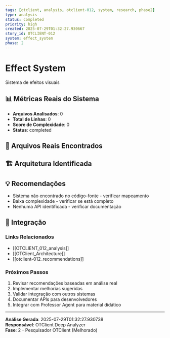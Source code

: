 ```yaml
---
tags: [otclient, analysis, otclient-012, system, research, phase2]
type: analysis
status: completed
priority: high
created: 2025-07-29T01:32:27.930667
story_id: OTCLIENT-012
system: effect_system
phase: 2
---
```


# Effect System

Sistema de efeitos visuais

## 📊 Métricas Reais do Sistema

- **Arquivos Analisados**: 0
- **Total de Linhas**: 0
- **Score de Complexidade**: 0
- **Status**: completed

## 📁 Arquivos Reais Encontrados


## 🏗️ Arquitetura Identificada

## 💡 Recomendações
- Sistema não encontrado no código-fonte - verificar mapeamento
- Baixa complexidade - verificar se está completo
- Nenhuma API identificada - verificar documentação


## 🔗 Integração

### Links Relacionados
- [[OTCLIENT_012_analysis]]
- [[OTClient_Architecture]]
- [[otclient-012_recommendations]]

### Próximos Passos
1. Revisar recomendações baseadas em análise real
2. Implementar melhorias sugeridas
3. Validar integração com outros sistemas
4. Documentar APIs para desenvolvedores
5. Integrar com Professor Agent para material didático

---

**Análise Gerada**: 2025-07-29T01:32:27.930738  
**Responsável**: OTClient Deep Analyzer  
**Fase**: 2 - Pesquisador OTClient (Melhorado)
